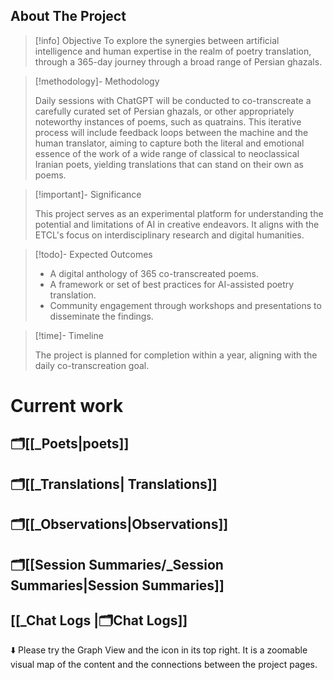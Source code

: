 ## About The Project 



> [!info] Objective
> To explore the synergies between artificial intelligence and human expertise in the realm of poetry translation, through a 365-day journey through a broad range of Persian ghazals.

> [!methodology]- Methodology
> 
> Daily sessions with ChatGPT will be conducted to co-transcreate a carefully curated set of Persian ghazals, or other appropriately noteworthy instances of poems, such as quatrains. This iterative process will include feedback loops between the machine and the human translator, aiming to capture both the literal and emotional essence of the work of a wide range of classical to neoclassical Iranian poets, yielding translations that can stand on their own as poems.

> [!important]- Significance
> 
> This project serves as an experimental platform for understanding the potential and limitations of AI in creative endeavors. It aligns with the ETCL's focus on interdisciplinary research and digital humanities.

> [!todo]- Expected Outcomes
> - A digital anthology of 365 co-transcreated poems.
> - A framework or set of best practices for AI-assisted poetry translation.
> - Community engagement through workshops and presentations to disseminate the findings.

> [!time]- Timeline
>  
> The project is planned for completion within a year, aligning with the daily co-transcreation goal.

# Current work
## 🗂️[[_Poets|poets]]

## 🗂️[[_Translations| Translations]]
## 🗂️[[_Observations|Observations]]

## 🗂️[[Session Summaries/_Session Summaries|Session Summaries]]
## [[_Chat Logs |🗂️Chat Logs]]


⬇️ Please try the Graph View and the icon in its  top right. It is a zoomable visual map of the content and the connections between the project pages.